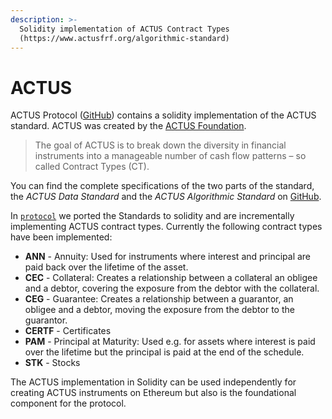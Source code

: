 ```yaml
---
description: >-
  Solidity implementation of ACTUS Contract Types
  (https://www.actusfrf.org/algorithmic-standard)
---
```


# ACTUS

ACTUS Protocol \([GitHub](https://github.com/atpar/ap-monorepo/tree/master)\) contains a solidity implementation of the ACTUS standard. ACTUS was created by the [ACTUS Foundation](https://www.actusfrf.org). 

> The goal of ACTUS is to break down the diversity in financial instruments into a manageable number of cash flow patterns – so called Contract Types \(CT\).

You can find the complete specifications of the two parts of the standard, the _ACTUS Data Standard_ and the _ACTUS Algorithmic Standard_ on [GitHub](https://github.com/actusfrf).

In [`protocol`](https://github.com/atpar/ap-monorepo/tree/master/packages/protocol) we ported the Standards to solidity and are incrementally implementing ACTUS contract types. Currently the following contract types have been implemented:

* **ANN** - Annuity: Used for instruments where interest and principal are paid back over the lifetime of the asset.
* **CEC** - Collateral: Creates a relationship between a collateral an obligee and a debtor, covering the exposure from the debtor with the collateral.
* **CEG** - Guarantee: Creates a relationship between a guarantor, an obligee and a debtor, moving the exposure from the debtor to the guarantor.
* **CERTF** - Certificates
* **PAM** - Principal at Maturity: Used e.g. for assets where interest is paid over the lifetime but the principal is paid at the end of the schedule.
* **STK** - Stocks

The ACTUS implementation in Solidity can be used independently for creating ACTUS instruments on Ethereum but also is the foundational component for the protocol.





